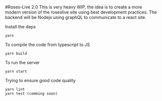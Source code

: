 #Roses-Live 2.0
This is very heavy WIP, the idea is to create a more modern version of the roseslive site using best development practices.
The backend will be Nodejs using graphQL to communicate to a react site.

Install the deps
```
yarn
```

To compile the code from typescript to JS
```
yarn build
```

To run the server
```
yarn start
```

Trying to ensure good code quality
```
yarn lint
yarn test (comming soon)
```